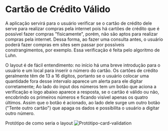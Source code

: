 # Cartão de Crédito Válido

A aplicação servirá para o usuário verificar se o cartão de crédito dele serve para realizar compras pela internet pois há cartões de crédito que é possível fazer compras "fisicamente", porém, não são aptos para realizar compras pela internet. Dessa forma, ao fazer uma consulta antes, o usuário poderá fazer compras em sites sem passar por possíveis constrangimentos, por exemplo. Essa verificação é feita pelo algoritmo de Luhn.

O layout é de fácil entendimento: no início há uma breve introdução para o usuário e um local para inserir o número do cartão. Os cartões de crédito geralmente têm de 13 a 16 dígitos, portanto se o usuário colocar uma quantidade fora desse intervalo aparece um alerta para ele digitar corretamente;
Ao lado do input dos números tem um botão que aciona a verificação e logo abaixo aparece a resposta, se o cartão é válido ou não, encobrindo os primeiros números e ficando visível apenas os quatro últimos. Assim que o botão é acionado, ao lado dele surge um outro botão ("Tente outro cartão") que apaga os dados e possibilita o usuário a digitar outro número.

Protótipo de como seria o layout
![Protótipo-card-validation](https://github.com/BeaSCarvalho/SAP007-card-validation/blob/96b38109754f2017f909308d04c665cb17f50d8c/Prot%C3%B3tipo-card-validation.png)
